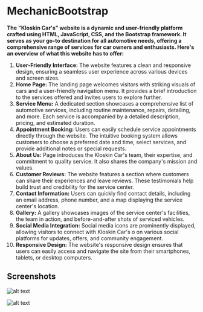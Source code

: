 # MechanicBootstrap

**The "Kloskin Car's" website is a dynamic and user-friendly platform crafted using HTML, JavaScript, CSS, and the Bootstrap framework. It serves as your go-to destination for all automotive needs, offering a comprehensive range of services for car owners and enthusiasts. Here's an overview of what this website has to offer:**

1. **User-Friendly Interface:** The website features a clean and responsive design, ensuring a seamless user experience across various devices and screen sizes.
2. **Home Page:** The landing page welcomes visitors with striking visuals of cars and a user-friendly navigation menu. It provides a brief introduction to the services offered and invites users to explore further.
3. **Service Menu:** A dedicated section showcases a comprehensive list of automotive services, including routine maintenance, repairs, detailing, and more. Each service is accompanied by a detailed description, pricing, and estimated duration.
4. **Appointment Booking:** Users can easily schedule service appointments directly through the website. The intuitive booking system allows customers to choose a preferred date and time, select services, and provide additional notes or special requests.
5. **About Us:** Page introduces the Kloskin Car's team, their expertise, and commitment to quality service. It also shares the company's mission and values.
6. **Customer Reviews:** The website features a section where customers can share their experiences and leave reviews. These testimonials help build trust and credibility for the service center.
7. **Contact Information:** Users can quickly find contact details, including an email address, phone number, and a map displaying the service center's location.
8. **Gallery:** A gallery showcases images of the service center's facilities, the team in action, and before-and-after shots of serviced vehicles.
9. **Social Media Integration:** Social media icons are prominently displayed, allowing visitors to connect with Kloskin Car's o on various social platforms for updates, offers, and community engagement.
10. **Responsive Design:** The website's responsive design ensures that users can easily access and navigate the site from their smartphones, tablets, or desktop computers.

## Screenshots 

![alt text](https://github.com/[username]/[reponame]/blob/[branch]/image.jpg?raw=true)

![alt text](https://github.com/kloskin/MechanicBootstrap/tree/main/Screens/sc1.png?raw=true)

